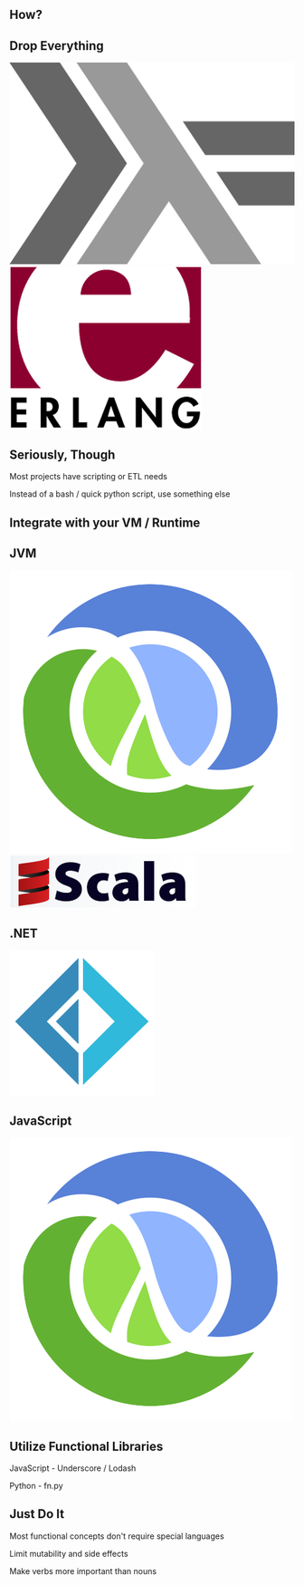 ## How?


## Drop Everything

![Haskell](images/haskell.png)
![Erlang](images/erlang.png)


## Seriously, Though

Most projects have scripting or ETL needs

Instead of a bash / quick python script, use something else


## Integrate with your VM / Runtime


## JVM

![Clojure](images/clojure.png)
![Scala](images/scala.png)


## .NET

![F#](images/fsharp.png)


## JavaScript

![ClojureScript](images/clojure.png)


## Utilize Functional Libraries

JavaScript - Underscore / Lodash

Python - fn.py


## Just Do It

Most functional concepts don't require special languages

Limit mutability and side effects

Make verbs more important than nouns
